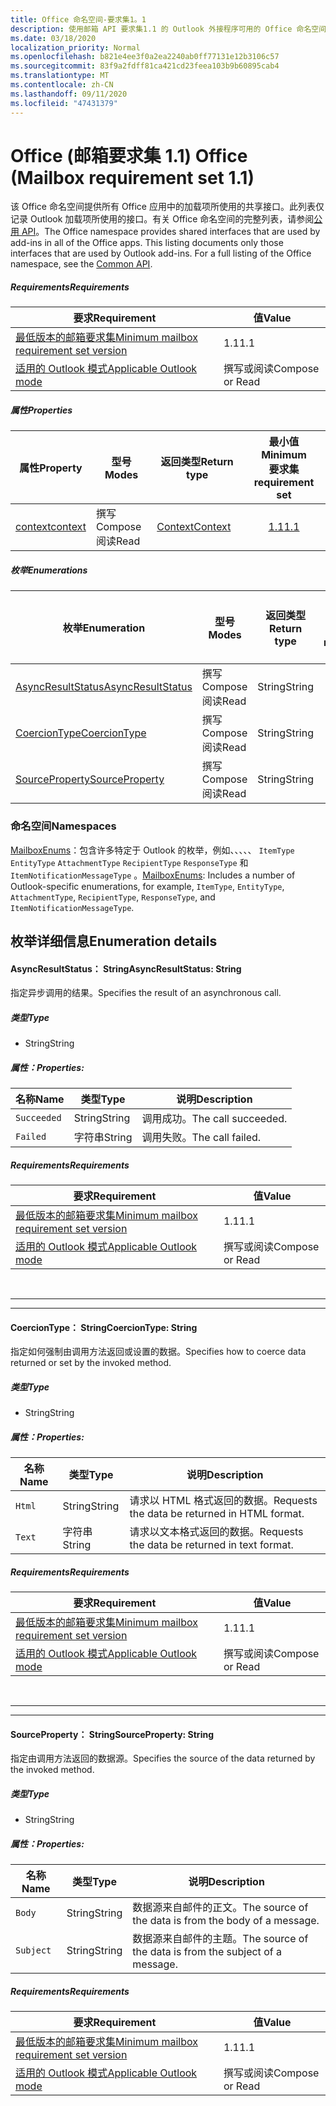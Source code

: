 ```yaml
---
title: Office 命名空间-要求集1。1
description: 使用邮箱 API 要求集1.1 的 Outlook 外接程序可用的 Office 命名空间成员。
ms.date: 03/18/2020
localization_priority: Normal
ms.openlocfilehash: b821e4ee3f0a2ea2240ab0ff77131e12b3106c57
ms.sourcegitcommit: 83f9a2fdff81ca421cd23feea103b9b60895cab4
ms.translationtype: MT
ms.contentlocale: zh-CN
ms.lasthandoff: 09/11/2020
ms.locfileid: "47431379"
---
```

# <a name="office-mailbox-requirement-set-11"></a><span data-ttu-id="1cd1c-103">Office (邮箱要求集 1.1) </span><span class="sxs-lookup"><span data-stu-id="1cd1c-103">Office (Mailbox requirement set 1.1)</span></span>

<span data-ttu-id="1cd1c-p101">该 Office 命名空间提供所有 Office 应用中的加载项所使用的共享接口。此列表仅记录 Outlook 加载项所使用的接口。有关 Office 命名空间的完整列表，请参阅[公用 API](/javascript/api/office)。</span><span class="sxs-lookup"><span data-stu-id="1cd1c-p101">The Office namespace provides shared interfaces that are used by add-ins in all of the Office apps. This listing documents only those interfaces that are used by Outlook add-ins. For a full listing of the Office namespace, see the [Common API](/javascript/api/office).</span></span>

##### <a name="requirements"></a><span data-ttu-id="1cd1c-106">Requirements</span><span class="sxs-lookup"><span data-stu-id="1cd1c-106">Requirements</span></span>

|<span data-ttu-id="1cd1c-107">要求</span><span class="sxs-lookup"><span data-stu-id="1cd1c-107">Requirement</span></span>| <span data-ttu-id="1cd1c-108">值</span><span class="sxs-lookup"><span data-stu-id="1cd1c-108">Value</span></span>|
|---|---|
|[<span data-ttu-id="1cd1c-109">最低版本的邮箱要求集</span><span class="sxs-lookup"><span data-stu-id="1cd1c-109">Minimum mailbox requirement set version</span></span>](../../requirement-sets/outlook-api-requirement-sets.md)| <span data-ttu-id="1cd1c-110">1.1</span><span class="sxs-lookup"><span data-stu-id="1cd1c-110">1.1</span></span>|
|[<span data-ttu-id="1cd1c-111">适用的 Outlook 模式</span><span class="sxs-lookup"><span data-stu-id="1cd1c-111">Applicable Outlook mode</span></span>](../../../outlook/outlook-add-ins-overview.md#extension-points)| <span data-ttu-id="1cd1c-112">撰写或阅读</span><span class="sxs-lookup"><span data-stu-id="1cd1c-112">Compose or Read</span></span>|

##### <a name="properties"></a><span data-ttu-id="1cd1c-113">属性</span><span class="sxs-lookup"><span data-stu-id="1cd1c-113">Properties</span></span>

| <span data-ttu-id="1cd1c-114">属性</span><span class="sxs-lookup"><span data-stu-id="1cd1c-114">Property</span></span> | <span data-ttu-id="1cd1c-115">型号</span><span class="sxs-lookup"><span data-stu-id="1cd1c-115">Modes</span></span> | <span data-ttu-id="1cd1c-116">返回类型</span><span class="sxs-lookup"><span data-stu-id="1cd1c-116">Return type</span></span> | <span data-ttu-id="1cd1c-117">最小值</span><span class="sxs-lookup"><span data-stu-id="1cd1c-117">Minimum</span></span><br><span data-ttu-id="1cd1c-118">要求集</span><span class="sxs-lookup"><span data-stu-id="1cd1c-118">requirement set</span></span> |
|---|---|---|:---:|
| [<span data-ttu-id="1cd1c-119">context</span><span class="sxs-lookup"><span data-stu-id="1cd1c-119">context</span></span>](office.context.md) | <span data-ttu-id="1cd1c-120">撰写</span><span class="sxs-lookup"><span data-stu-id="1cd1c-120">Compose</span></span><br><span data-ttu-id="1cd1c-121">阅读</span><span class="sxs-lookup"><span data-stu-id="1cd1c-121">Read</span></span> | [<span data-ttu-id="1cd1c-122">Context</span><span class="sxs-lookup"><span data-stu-id="1cd1c-122">Context</span></span>](/javascript/api/office/office.context?view=outlook-js-1.1&preserve-view=true) | [<span data-ttu-id="1cd1c-123">1.1</span><span class="sxs-lookup"><span data-stu-id="1cd1c-123">1.1</span></span>](../requirement-set-1.1/outlook-requirement-set-1.1.md) |

##### <a name="enumerations"></a><span data-ttu-id="1cd1c-124">枚举</span><span class="sxs-lookup"><span data-stu-id="1cd1c-124">Enumerations</span></span>

| <span data-ttu-id="1cd1c-125">枚举</span><span class="sxs-lookup"><span data-stu-id="1cd1c-125">Enumeration</span></span> | <span data-ttu-id="1cd1c-126">型号</span><span class="sxs-lookup"><span data-stu-id="1cd1c-126">Modes</span></span> | <span data-ttu-id="1cd1c-127">返回类型</span><span class="sxs-lookup"><span data-stu-id="1cd1c-127">Return type</span></span> | <span data-ttu-id="1cd1c-128">最小值</span><span class="sxs-lookup"><span data-stu-id="1cd1c-128">Minimum</span></span><br><span data-ttu-id="1cd1c-129">要求集</span><span class="sxs-lookup"><span data-stu-id="1cd1c-129">requirement set</span></span> |
|---|---|---|:---:|
| [<span data-ttu-id="1cd1c-130">AsyncResultStatus</span><span class="sxs-lookup"><span data-stu-id="1cd1c-130">AsyncResultStatus</span></span>](#asyncresultstatus-string) | <span data-ttu-id="1cd1c-131">撰写</span><span class="sxs-lookup"><span data-stu-id="1cd1c-131">Compose</span></span><br><span data-ttu-id="1cd1c-132">阅读</span><span class="sxs-lookup"><span data-stu-id="1cd1c-132">Read</span></span> | <span data-ttu-id="1cd1c-133">String</span><span class="sxs-lookup"><span data-stu-id="1cd1c-133">String</span></span> | [<span data-ttu-id="1cd1c-134">1.1</span><span class="sxs-lookup"><span data-stu-id="1cd1c-134">1.1</span></span>](../requirement-set-1.1/outlook-requirement-set-1.1.md) |
| [<span data-ttu-id="1cd1c-135">CoercionType</span><span class="sxs-lookup"><span data-stu-id="1cd1c-135">CoercionType</span></span>](#coerciontype-string) | <span data-ttu-id="1cd1c-136">撰写</span><span class="sxs-lookup"><span data-stu-id="1cd1c-136">Compose</span></span><br><span data-ttu-id="1cd1c-137">阅读</span><span class="sxs-lookup"><span data-stu-id="1cd1c-137">Read</span></span> | <span data-ttu-id="1cd1c-138">String</span><span class="sxs-lookup"><span data-stu-id="1cd1c-138">String</span></span> | [<span data-ttu-id="1cd1c-139">1.1</span><span class="sxs-lookup"><span data-stu-id="1cd1c-139">1.1</span></span>](../requirement-set-1.1/outlook-requirement-set-1.1.md) |
| [<span data-ttu-id="1cd1c-140">SourceProperty</span><span class="sxs-lookup"><span data-stu-id="1cd1c-140">SourceProperty</span></span>](#sourceproperty-string) | <span data-ttu-id="1cd1c-141">撰写</span><span class="sxs-lookup"><span data-stu-id="1cd1c-141">Compose</span></span><br><span data-ttu-id="1cd1c-142">阅读</span><span class="sxs-lookup"><span data-stu-id="1cd1c-142">Read</span></span> | <span data-ttu-id="1cd1c-143">String</span><span class="sxs-lookup"><span data-stu-id="1cd1c-143">String</span></span> | [<span data-ttu-id="1cd1c-144">1.1</span><span class="sxs-lookup"><span data-stu-id="1cd1c-144">1.1</span></span>](../requirement-set-1.1/outlook-requirement-set-1.1.md) |

### <a name="namespaces"></a><span data-ttu-id="1cd1c-145">命名空间</span><span class="sxs-lookup"><span data-stu-id="1cd1c-145">Namespaces</span></span>

<span data-ttu-id="1cd1c-146">[MailboxEnums](/javascript/api/outlook/office.mailboxenums.attachmentcontentformat?view=outlook-js-1.1&preserve-view=true)：包含许多特定于 Outlook 的枚举，例如、、、、、 `ItemType` `EntityType` `AttachmentType` `RecipientType` `ResponseType` 和 `ItemNotificationMessageType` 。</span><span class="sxs-lookup"><span data-stu-id="1cd1c-146">[MailboxEnums](/javascript/api/outlook/office.mailboxenums.attachmentcontentformat?view=outlook-js-1.1&preserve-view=true): Includes a number of Outlook-specific enumerations, for example, `ItemType`, `EntityType`, `AttachmentType`, `RecipientType`, `ResponseType`, and `ItemNotificationMessageType`.</span></span>

## <a name="enumeration-details"></a><span data-ttu-id="1cd1c-147">枚举详细信息</span><span class="sxs-lookup"><span data-stu-id="1cd1c-147">Enumeration details</span></span>

#### <a name="asyncresultstatus-string"></a><span data-ttu-id="1cd1c-148">AsyncResultStatus： String</span><span class="sxs-lookup"><span data-stu-id="1cd1c-148">AsyncResultStatus: String</span></span>

<span data-ttu-id="1cd1c-149">指定异步调用的结果。</span><span class="sxs-lookup"><span data-stu-id="1cd1c-149">Specifies the result of an asynchronous call.</span></span>

##### <a name="type"></a><span data-ttu-id="1cd1c-150">类型</span><span class="sxs-lookup"><span data-stu-id="1cd1c-150">Type</span></span>

*   <span data-ttu-id="1cd1c-151">String</span><span class="sxs-lookup"><span data-stu-id="1cd1c-151">String</span></span>

##### <a name="properties"></a><span data-ttu-id="1cd1c-152">属性：</span><span class="sxs-lookup"><span data-stu-id="1cd1c-152">Properties:</span></span>

|<span data-ttu-id="1cd1c-153">名称</span><span class="sxs-lookup"><span data-stu-id="1cd1c-153">Name</span></span>| <span data-ttu-id="1cd1c-154">类型</span><span class="sxs-lookup"><span data-stu-id="1cd1c-154">Type</span></span>| <span data-ttu-id="1cd1c-155">说明</span><span class="sxs-lookup"><span data-stu-id="1cd1c-155">Description</span></span>|
|---|---|---|
|`Succeeded`| <span data-ttu-id="1cd1c-156">String</span><span class="sxs-lookup"><span data-stu-id="1cd1c-156">String</span></span>|<span data-ttu-id="1cd1c-157">调用成功。</span><span class="sxs-lookup"><span data-stu-id="1cd1c-157">The call succeeded.</span></span>|
|`Failed`| <span data-ttu-id="1cd1c-158">字符串</span><span class="sxs-lookup"><span data-stu-id="1cd1c-158">String</span></span>|<span data-ttu-id="1cd1c-159">调用失败。</span><span class="sxs-lookup"><span data-stu-id="1cd1c-159">The call failed.</span></span>|

##### <a name="requirements"></a><span data-ttu-id="1cd1c-160">Requirements</span><span class="sxs-lookup"><span data-stu-id="1cd1c-160">Requirements</span></span>

|<span data-ttu-id="1cd1c-161">要求</span><span class="sxs-lookup"><span data-stu-id="1cd1c-161">Requirement</span></span>| <span data-ttu-id="1cd1c-162">值</span><span class="sxs-lookup"><span data-stu-id="1cd1c-162">Value</span></span>|
|---|---|
|[<span data-ttu-id="1cd1c-163">最低版本的邮箱要求集</span><span class="sxs-lookup"><span data-stu-id="1cd1c-163">Minimum mailbox requirement set version</span></span>](../../requirement-sets/outlook-api-requirement-sets.md)| <span data-ttu-id="1cd1c-164">1.1</span><span class="sxs-lookup"><span data-stu-id="1cd1c-164">1.1</span></span>|
|[<span data-ttu-id="1cd1c-165">适用的 Outlook 模式</span><span class="sxs-lookup"><span data-stu-id="1cd1c-165">Applicable Outlook mode</span></span>](../../../outlook/outlook-add-ins-overview.md#extension-points)| <span data-ttu-id="1cd1c-166">撰写或阅读</span><span class="sxs-lookup"><span data-stu-id="1cd1c-166">Compose or Read</span></span>|

<br>

---
---

#### <a name="coerciontype-string"></a><span data-ttu-id="1cd1c-167">CoercionType： String</span><span class="sxs-lookup"><span data-stu-id="1cd1c-167">CoercionType: String</span></span>

<span data-ttu-id="1cd1c-168">指定如何强制由调用方法返回或设置的数据。</span><span class="sxs-lookup"><span data-stu-id="1cd1c-168">Specifies how to coerce data returned or set by the invoked method.</span></span>

##### <a name="type"></a><span data-ttu-id="1cd1c-169">类型</span><span class="sxs-lookup"><span data-stu-id="1cd1c-169">Type</span></span>

*   <span data-ttu-id="1cd1c-170">String</span><span class="sxs-lookup"><span data-stu-id="1cd1c-170">String</span></span>

##### <a name="properties"></a><span data-ttu-id="1cd1c-171">属性：</span><span class="sxs-lookup"><span data-stu-id="1cd1c-171">Properties:</span></span>

|<span data-ttu-id="1cd1c-172">名称</span><span class="sxs-lookup"><span data-stu-id="1cd1c-172">Name</span></span>| <span data-ttu-id="1cd1c-173">类型</span><span class="sxs-lookup"><span data-stu-id="1cd1c-173">Type</span></span>| <span data-ttu-id="1cd1c-174">说明</span><span class="sxs-lookup"><span data-stu-id="1cd1c-174">Description</span></span>|
|---|---|---|
|`Html`| <span data-ttu-id="1cd1c-175">String</span><span class="sxs-lookup"><span data-stu-id="1cd1c-175">String</span></span>|<span data-ttu-id="1cd1c-176">请求以 HTML 格式返回的数据。</span><span class="sxs-lookup"><span data-stu-id="1cd1c-176">Requests the data be returned in HTML format.</span></span>|
|`Text`| <span data-ttu-id="1cd1c-177">字符串</span><span class="sxs-lookup"><span data-stu-id="1cd1c-177">String</span></span>|<span data-ttu-id="1cd1c-178">请求以文本格式返回的数据。</span><span class="sxs-lookup"><span data-stu-id="1cd1c-178">Requests the data be returned in text format.</span></span>|

##### <a name="requirements"></a><span data-ttu-id="1cd1c-179">Requirements</span><span class="sxs-lookup"><span data-stu-id="1cd1c-179">Requirements</span></span>

|<span data-ttu-id="1cd1c-180">要求</span><span class="sxs-lookup"><span data-stu-id="1cd1c-180">Requirement</span></span>| <span data-ttu-id="1cd1c-181">值</span><span class="sxs-lookup"><span data-stu-id="1cd1c-181">Value</span></span>|
|---|---|
|[<span data-ttu-id="1cd1c-182">最低版本的邮箱要求集</span><span class="sxs-lookup"><span data-stu-id="1cd1c-182">Minimum mailbox requirement set version</span></span>](../../requirement-sets/outlook-api-requirement-sets.md)| <span data-ttu-id="1cd1c-183">1.1</span><span class="sxs-lookup"><span data-stu-id="1cd1c-183">1.1</span></span>|
|[<span data-ttu-id="1cd1c-184">适用的 Outlook 模式</span><span class="sxs-lookup"><span data-stu-id="1cd1c-184">Applicable Outlook mode</span></span>](../../../outlook/outlook-add-ins-overview.md#extension-points)| <span data-ttu-id="1cd1c-185">撰写或阅读</span><span class="sxs-lookup"><span data-stu-id="1cd1c-185">Compose or Read</span></span>|

<br>

---
---

#### <a name="sourceproperty-string"></a><span data-ttu-id="1cd1c-186">SourceProperty： String</span><span class="sxs-lookup"><span data-stu-id="1cd1c-186">SourceProperty: String</span></span>

<span data-ttu-id="1cd1c-187">指定由调用方法返回的数据源。</span><span class="sxs-lookup"><span data-stu-id="1cd1c-187">Specifies the source of the data returned by the invoked method.</span></span>

##### <a name="type"></a><span data-ttu-id="1cd1c-188">类型</span><span class="sxs-lookup"><span data-stu-id="1cd1c-188">Type</span></span>

*   <span data-ttu-id="1cd1c-189">String</span><span class="sxs-lookup"><span data-stu-id="1cd1c-189">String</span></span>

##### <a name="properties"></a><span data-ttu-id="1cd1c-190">属性：</span><span class="sxs-lookup"><span data-stu-id="1cd1c-190">Properties:</span></span>

|<span data-ttu-id="1cd1c-191">名称</span><span class="sxs-lookup"><span data-stu-id="1cd1c-191">Name</span></span>| <span data-ttu-id="1cd1c-192">类型</span><span class="sxs-lookup"><span data-stu-id="1cd1c-192">Type</span></span>| <span data-ttu-id="1cd1c-193">说明</span><span class="sxs-lookup"><span data-stu-id="1cd1c-193">Description</span></span>|
|---|---|---|
|`Body`| <span data-ttu-id="1cd1c-194">String</span><span class="sxs-lookup"><span data-stu-id="1cd1c-194">String</span></span>|<span data-ttu-id="1cd1c-195">数据源来自邮件的正文。</span><span class="sxs-lookup"><span data-stu-id="1cd1c-195">The source of the data is from the body of a message.</span></span>|
|`Subject`| <span data-ttu-id="1cd1c-196">String</span><span class="sxs-lookup"><span data-stu-id="1cd1c-196">String</span></span>|<span data-ttu-id="1cd1c-197">数据源来自邮件的主题。</span><span class="sxs-lookup"><span data-stu-id="1cd1c-197">The source of the data is from the subject of a message.</span></span>|

##### <a name="requirements"></a><span data-ttu-id="1cd1c-198">Requirements</span><span class="sxs-lookup"><span data-stu-id="1cd1c-198">Requirements</span></span>

|<span data-ttu-id="1cd1c-199">要求</span><span class="sxs-lookup"><span data-stu-id="1cd1c-199">Requirement</span></span>| <span data-ttu-id="1cd1c-200">值</span><span class="sxs-lookup"><span data-stu-id="1cd1c-200">Value</span></span>|
|---|---|
|[<span data-ttu-id="1cd1c-201">最低版本的邮箱要求集</span><span class="sxs-lookup"><span data-stu-id="1cd1c-201">Minimum mailbox requirement set version</span></span>](../../requirement-sets/outlook-api-requirement-sets.md)| <span data-ttu-id="1cd1c-202">1.1</span><span class="sxs-lookup"><span data-stu-id="1cd1c-202">1.1</span></span>|
|[<span data-ttu-id="1cd1c-203">适用的 Outlook 模式</span><span class="sxs-lookup"><span data-stu-id="1cd1c-203">Applicable Outlook mode</span></span>](../../../outlook/outlook-add-ins-overview.md#extension-points)| <span data-ttu-id="1cd1c-204">撰写或阅读</span><span class="sxs-lookup"><span data-stu-id="1cd1c-204">Compose or Read</span></span>|